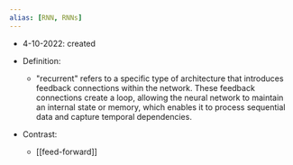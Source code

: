 ```yaml
---
alias: [RNN, RNNs]
---
```


- 4-10-2022: created

- Definition:
	- "recurrent" refers to a specific type of architecture that introduces feedback connections within the network. These feedback connections create a loop, allowing the neural network to maintain an internal state or memory, which enables it to process sequential data and capture temporal dependencies.
- Contrast:
	- [[feed-forward]]

